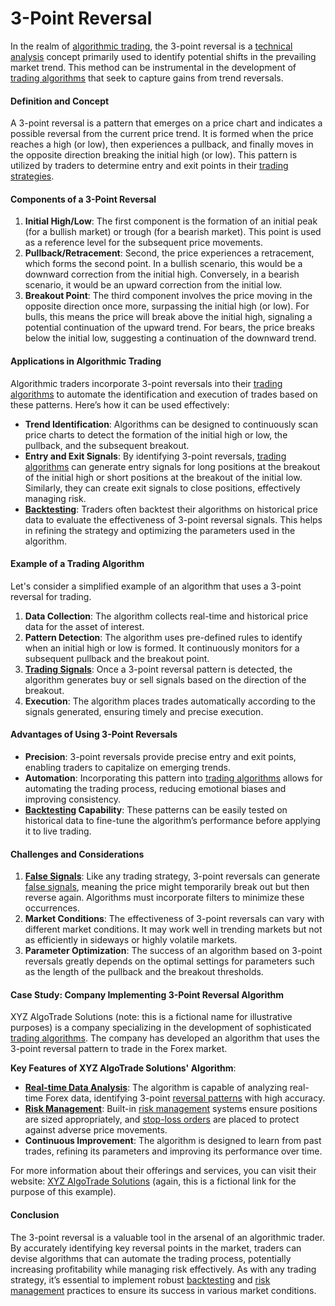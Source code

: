 # 3-Point Reversal

In the realm of [algorithmic trading](../a/algorithmic_trading.md), the 3-point reversal is a [technical analysis](../t/technical_analysis.md) concept primarily used to identify potential shifts in the prevailing market trend. This method can be instrumental in the development of [trading algorithms](../t/trading_algorithms.md) that seek to capture gains from trend reversals.

#### Definition and Concept

A 3-point reversal is a pattern that emerges on a price chart and indicates a possible reversal from the current price trend. It is formed when the price reaches a high (or low), then experiences a pullback, and finally moves in the opposite direction breaking the initial high (or low). This pattern is utilized by traders to determine entry and exit points in their [trading strategies](../t/trading_strategies.md).

#### Components of a 3-Point Reversal

1. **Initial High/Low**: The first component is the formation of an initial peak (for a bullish market) or trough (for a bearish market). This point is used as a reference level for the subsequent price movements.
2. **Pullback/Retracement**: Second, the price experiences a retracement, which forms the second point. In a bullish scenario, this would be a downward correction from the initial high. Conversely, in a bearish scenario, it would be an upward correction from the initial low.
3. **Breakout Point**: The third component involves the price moving in the opposite direction once more, surpassing the initial high (or low). For bulls, this means the price will break above the initial high, signaling a potential continuation of the upward trend. For bears, the price breaks below the initial low, suggesting a continuation of the downward trend.

#### Applications in Algorithmic Trading

Algorithmic traders incorporate 3-point reversals into their [trading algorithms](../t/trading_algorithms.md) to automate the identification and execution of trades based on these patterns. Here’s how it can be used effectively:

- **Trend Identification**: Algorithms can be designed to continuously scan price charts to detect the formation of the initial high or low, the pullback, and the subsequent breakout.
- **Entry and Exit Signals**: By identifying 3-point reversals, [trading algorithms](../t/trading_algorithms.md) can generate entry signals for long positions at the breakout of the initial high or short positions at the breakout of the initial low. Similarly, they can create exit signals to close positions, effectively managing risk.
- **[Backtesting](../b/backtesting.md)**: Traders often backtest their algorithms on historical price data to evaluate the effectiveness of 3-point reversal signals. This helps in refining the strategy and optimizing the parameters used in the algorithm.

#### Example of a Trading Algorithm

Let's consider a simplified example of an algorithm that uses a 3-point reversal for trading.

1. **Data Collection**: The algorithm collects real-time and historical price data for the asset of interest.
2. **Pattern Detection**: The algorithm uses pre-defined rules to identify when an initial high or low is formed. It continuously monitors for a subsequent pullback and the breakout point.
3. **[Trading Signals](../t/trading_signals.md)**: Once a 3-point reversal pattern is detected, the algorithm generates buy or sell signals based on the direction of the breakout.
4. **Execution**: The algorithm places trades automatically according to the signals generated, ensuring timely and precise execution.

#### Advantages of Using 3-Point Reversals

- **Precision**: 3-point reversals provide precise entry and exit points, enabling traders to capitalize on emerging trends.
- **Automation**: Incorporating this pattern into [trading algorithms](../t/trading_algorithms.md) allows for automating the trading process, reducing emotional biases and improving consistency.
- **[Backtesting](../b/backtesting.md) Capability**: These patterns can be easily tested on historical data to fine-tune the algorithm’s performance before applying it to live trading.

#### Challenges and Considerations

1. **[False Signals](../f/false_signals_in_trading.md)**: Like any trading strategy, 3-point reversals can generate [false signals](../f/false_signals_in_trading.md), meaning the price might temporarily break out but then reverse again. Algorithms must incorporate filters to minimize these occurrences.
2. **Market Conditions**: The effectiveness of 3-point reversals can vary with different market conditions. It may work well in trending markets but not as efficiently in sideways or highly volatile markets.
3. **Parameter Optimization**: The success of an algorithm based on 3-point reversals greatly depends on the optimal settings for parameters such as the length of the pullback and the breakout thresholds.

#### Case Study: Company Implementing 3-Point Reversal Algorithm

XYZ AlgoTrade Solutions (note: this is a fictional name for illustrative purposes) is a company specializing in the development of sophisticated [trading algorithms](../t/trading_algorithms.md). The company has developed an algorithm that uses the 3-point reversal pattern to trade in the Forex market. 

**Key Features of XYZ AlgoTrade Solutions' Algorithm**:

- **[Real-time Data Analysis](../r/real-time_data_analysis.md)**: The algorithm is capable of analyzing real-time Forex data, identifying 3-point [reversal patterns](../r/reversal_patterns.md) with high accuracy.
- **[Risk Management](../r/risk_management.md)**: Built-in [risk management](../r/risk_management.md) systems ensure positions are sized appropriately, and [stop-loss orders](../s/stop-loss_orders.md) are placed to protect against adverse price movements.
- **Continuous Improvement**: The algorithm is designed to learn from past trades, refining its parameters and improving its performance over time.

For more information about their offerings and services, you can visit their website: [XYZ AlgoTrade Solutions](https://www.xyzalgotrade.com) (again, this is a fictional link for the purpose of this example).

#### Conclusion

The 3-point reversal is a valuable tool in the arsenal of an algorithmic trader. By accurately identifying key reversal points in the market, traders can devise algorithms that can automate the trading process, potentially increasing profitability while managing risk effectively. As with any trading strategy, it’s essential to implement robust [backtesting](../b/backtesting.md) and [risk management](../r/risk_management.md) practices to ensure its success in various market conditions.